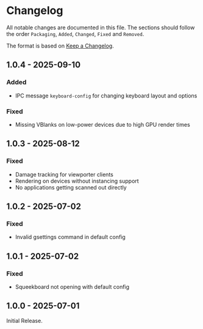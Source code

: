 # Changelog

All notable changes are documented in this file.
The sections should follow the order `Packaging`, `Added`, `Changed`, `Fixed` and `Removed`.

The format is based on [Keep a Changelog](https://keepachangelog.com/en/1.0.0/).

## 1.0.4 - 2025-09-10

### Added

- IPC message `keyboard-config` for changing keyboard layout and options

### Fixed

- Missing VBlanks on low-power devices due to high GPU render times

## 1.0.3 - 2025-08-12

### Fixed

- Damage tracking for viewporter clients
- Rendering on devices without instancing support
- No applications getting scanned out directly

## 1.0.2 - 2025-07-02

### Fixed

- Invalid gsettings command in default config

## 1.0.1 - 2025-07-02

### Fixed

- Squeekboard not opening with default config

## 1.0.0 - 2025-07-01

Initial Release.
